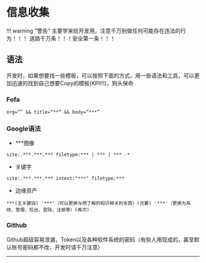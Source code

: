 # 信息收集

!!! warning "警告"
        主要学来给开发用，注意千万别做任何可能存在违法的行为！！！
        道路千万条！！！安全第一条！！！

## 语法

开发时，如果想要找一些模板，可以按照下面的方式，用一些语法和工具，可以更加迅速的找到自己想要Copy的模板(KPI!!!)，狗头保命

### Fofa

```
org=“” && title=“**” && body=“***”
```

### Google语法

- \*\*\*图像

```
site:.***.***.*** filetype:*** | *** | *** -*
```

- 关键字

```
site:.***.***.*** intext:"***" filetype:***
```

- 边缘资产

```
***(主关键词) '***'（可以更换与想了解的知识相关的东西）(次要) '***'（更换为系统、管理、后台、登陆、注册等）(再次)
```

### Github

Github超级容易泄漏，Token以及各种软件系统的密码（有些人用现成的，甚至默认账号密码都不改，开发时请千万注意）

***